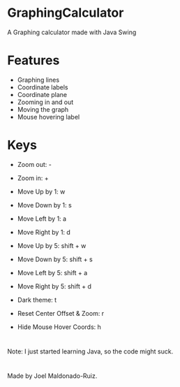 # GraphingCalculator
A Graphing calculator made with Java Swing

# Features
- Graphing lines
- Coordinate labels
- Coordinate plane
- Zooming in and out
- Moving the graph
- Mouse hovering label

# Keys
- Zoom out: -
- Zoom in: +

- Move Up by 1: w
- Move Down by 1: s
- Move Left by 1: a
- Move Right by 1: d

- Move Up by 5: shift + w
- Move Down by 5: shift + s
- Move Left by 5: shift + a
- Move Right by 5: shift + d

- Dark theme: t
- Reset Center Offset & Zoom: r
- Hide Mouse Hover Coords: h
# 
Note: I just started learning Java, so the code might suck.
# 
Made by Joel Maldonado-Ruiz.
